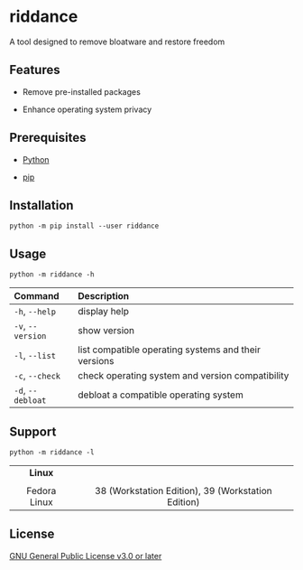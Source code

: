 # riddance

A tool designed to remove bloatware and restore freedom

## Features

- Remove pre-installed packages

- Enhance operating system privacy

## Prerequisites

- [Python](https://www.python.org/downloads/)

- [pip](https://pip.pypa.io/en/stable/installation/)

## Installation

```
python -m pip install --user riddance
```

## Usage

```
python -m riddance -h
```

| Command           | Description                                          |
| :---              | :---                                                 |
| `-h`, `--help`    | display help                                         |
| `-v`, `--version` | show version                                         |
| `-l`, `--list`    | list compatible operating systems and their versions |
| `-c`, `--check`   | check operating system and version compatibility     |
| `-d`, `--debloat` | debloat a compatible operating system                |

## Support

```
python -m riddance -l
```

|              |                                                    |
| :---:        | :---:                                              |
| **Linux**    |                                                    |
|              |                                                    |
| Fedora Linux | 38 (Workstation Edition), 39 (Workstation Edition) |

## License

[GNU General Public License v3.0 or later](https://github.com/rylan-justice/riddance/blob/main/COPYING)
